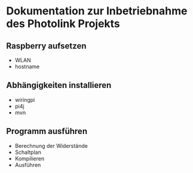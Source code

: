 # Dokumentation zur Inbetriebnahme des Photolink Projekts

## Raspberry aufsetzen

* WLAN
* hostname

## Abhängigkeiten installieren

* wiringpi
* pi4j
* mvn

## Programm ausführen

* Berechnung der Widerstände
* Schaltplan
* Kompilieren
* Ausführen
